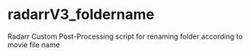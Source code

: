 # radarrV3_foldername
Radarr Custom Post-Processing script for renaming folder according to movie file name

